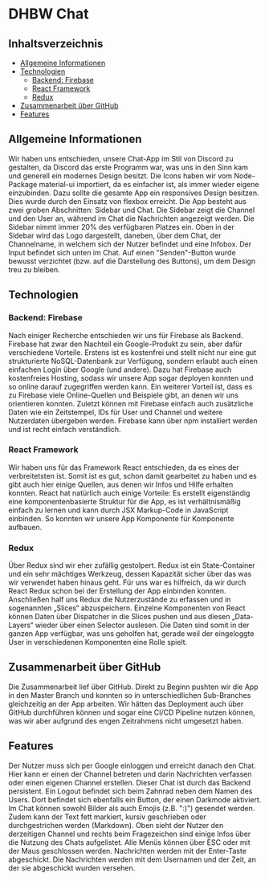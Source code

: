 # DHBW Chat

## Inhaltsverzeichnis
- [Allgemeine Informationen](#allgemeine-informationen)
- [Technologien](#technologien)
  * [Backend: Firebase](#backend-firebase)
  * [React Framework](#react-framework)
  * [Redux](#redux)
- [Zusammenarbeit über GitHub](#zusammenarbeit-über-github)
- [Features](#features)

## Allgemeine Informationen

Wir haben uns entschieden, unsere Chat-App im Stil von Discord zu gestalten, da Discord das erste Programm war, was uns in den Sinn kam und generell ein modernes Design besitzt. Die Icons haben wir vom Node-Package material-ui importiert, da es einfacher ist, als immer wieder eigene einzubinden. Dazu sollte die gesamte App ein responsives Design besitzen. Dies wurde durch den Einsatz von flexbox erreicht. Die App besteht aus zwei groben Abschnitten: Sidebar und Chat. Die Sidebar zeigt die Channel und den User an, während im Chat die Nachrichten angezeigt werden. Die Sidebar nimmt immer 20% des verfügbaren Platzes ein. Oben in der Sidebar wird das Logo dargestellt, daneben, über dem Chat, der Channelname, in welchem sich der Nutzer befindet und eine Infobox. Der Input befindet sich unten im Chat. Auf einen "Senden"-Button wurde bewusst verzichtet (bzw. auf die Darstellung des Buttons), um dem Design treu zu bleiben.

## Technologien
### Backend: Firebase
Nach einiger Recherche entschieden wir uns für Firebase als Backend. Firebase hat zwar den Nachteil ein Google-Produkt zu sein, aber dafür verschiedene Vorteile. Erstens ist es kostenfrei und stellt nicht nur eine gut strukturierte NoSQL-Datenbank zur Verfügung, sondern erlaubt auch einen einfachen Login über Google (und andere). Dazu hat Firebase auch kostenfreies Hosting, sodass wir unsere App sogar deployen konnten und so online darauf zugegriffen werden kann. Ein weiterer Vorteil ist, dass es zu Firebase viele Online-Quellen und Beispiele gibt, an denen wir uns orientieren konnten. Zuletzt können mit Firebase einfach auch zusätzliche Daten wie ein Zeitstempel, IDs für User und Channel und weitere Nutzerdaten übergeben werden. Firebase kann über npm installiert werden und ist recht einfach verständlich.

### React Framework
Wir haben uns für das Framework React entschieden, da es eines der verbreitetsten ist. Somit ist es gut, schon damit gearbeitet zu haben und es gibt auch hier einige Quellen, aus denen wir Infos und Hilfe erhalten konnten. React hat natürlich auch einige Vorteile: Es erstellt eigenständig eine komponentenbasierte Struktur für die App, es ist verhältnismäßig einfach zu lernen und kann durch JSX Markup-Code in JavaScript einbinden. So konnten wir unsere App Komponente für Komponente aufbauen. 

### Redux
Über Redux sind wir eher zufällig gestolpert. Redux ist ein State-Container und ein sehr mächtiges Werkzeug, dessen Kapazität sicher über das was wir verwendet haben hinaus geht. Für uns war es hilfreich, da wir durch React Redux schon bei der Erstellung der App einbinden konnten. Anschließen half uns Redux die Nutzerzustände zu erfassen und in sogenannten „Slices“ abzuspeichern. Einzelne Komponenten von React können Daten über Dispatcher in die Slices pushen und aus diesen „Data-Layers“ wieder über einen Selector auslesen. Die Daten sind somit in der ganzen App verfügbar, was uns geholfen hat, gerade weil der eingeloggte User in verschiedenen Komponenten eine Rolle spielt.
	
## Zusammenarbeit über GitHub
Die Zusammenarbeit lief über GitHub. Direkt zu Beginn pushten wir die App in den Master Branch und konnten so in unterschiedlichen Sub-Branches gleichzeitig an der App arbeiten. Wir hätten das Deployment auch über GitHub durchführen können und sogar eine CI/CD Pipeline nutzen können, was wir aber aufgrund des engen Zeitrahmens nicht umgesetzt haben.
	
## Features
Der Nutzer muss sich per Google einloggen und erreicht danach den Chat. Hier kann er einen der Channel betreten und darin Nachrichten verfassen oder einen eigenen Channel erstellen. Dieser Chat ist durch das Backend persistent. Ein Logout befindet sich beim Zahnrad neben dem Namen des Users. Dort befindet sich ebenfalls ein Button, der einen Darkmode aktiviert. Im Chat können sowohl Bilder als auch Emojis (z.B. ":)") gesendet werden. Zudem kann der Text fett markiert, kursiv geschrieben oder durchgestrichen werden (Markdown). Oben sieht der Nutzer den derzeitigen Channel und rechts beim Fragezeichen sind einige Infos über die Nutzung des Chats aufgelistet. Alle Menüs können über ESC oder mit der Maus geschlossen werden. Nachrichten werden mit der Enter-Taste abgeschickt. Die Nachrichten werden mit dem Usernamen und der Zeit, an der sie abgeschickt wurden versehen.

